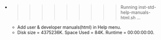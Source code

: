 * >>>>>>>>> Running inst-std-help-manuals-html.sh ...
  * Add user & developer manuals(html) in Help menu.
  * Disk size = 4375236K. Space Used = 84K. Runtime = 00:00:00:00.
